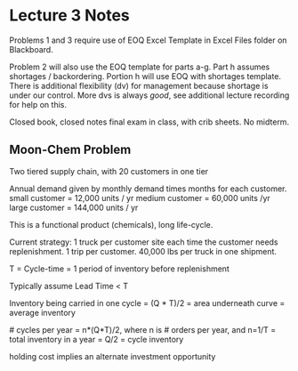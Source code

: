 # Lecture 3 Notes #

Problems 1 and 3 require use of EOQ Excel Template in Excel Files folder on
Blackboard.

Problem 2 will also use the EOQ template for parts a-g.  Part h assumes
shortages / backordering. Portion h will use EOQ with shortages template.
There is additional flexibility (dv) for management because shortage is
under our control. More dvs is always *good*, see additional lecture recording
for help on this.

Closed book, closed notes final exam in class, with crib sheets. No midterm.

## Moon-Chem Problem ##
Two tiered supply chain, with 20 customers in one tier

Annual demand given by monthly demand times months for each customer.
small customer = 12,000 units / yr
medium customer = 60,000 units /yr
large customer = 144,000 units / yr

This is a functional product (chemicals), long life-cycle.

Current strategy: 1 truck per customer site each time the customer needs
replenishment.  1 trip per customer. 40,000 lbs per truck in one shipment.

T = Cycle-time = 1 period of inventory before replenishment

Typically assume Lead Time < T

Inventory being carried in one cycle = (Q * T)/2 = area underneath curve =
average inventory

\# cycles per year = n*(Q*T)/2, where n is \# orders per year, and n=1/T =
total inventory in a year = Q/2 = cycle inventory

holding cost implies an alternate investment opportunity
